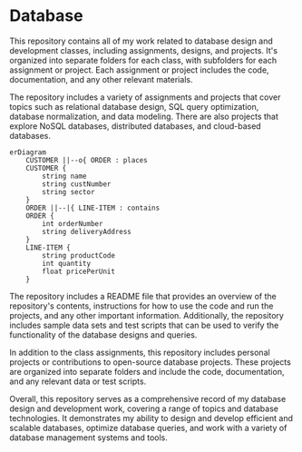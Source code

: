 # Database
This repository contains all of my work related to database design and development classes, including assignments, designs, and projects. It's organized into separate folders for each class, with subfolders for each assignment or project. Each assignment or project includes the code, documentation, and any other relevant materials.

The repository includes a variety of assignments and projects that cover topics such as relational database design, SQL query optimization, database normalization, and data modeling. There are also projects that explore NoSQL databases, distributed databases, and cloud-based databases.


```mermaid
erDiagram
    CUSTOMER ||--o{ ORDER : places
    CUSTOMER {
        string name
        string custNumber
        string sector
    }
    ORDER ||--|{ LINE-ITEM : contains
    ORDER {
        int orderNumber
        string deliveryAddress
    }
    LINE-ITEM {
        string productCode
        int quantity
        float pricePerUnit
    }

```


The repository includes a README file that provides an overview of the repository's contents, instructions for how to use the code and run the projects, and any other important information. Additionally, the repository includes sample data sets and test scripts that can be used to verify the functionality of the database designs and queries.

In addition to the class assignments, this repository includes personal projects or contributions to open-source database projects. These projects are organized into separate folders and include the code, documentation, and any relevant data or test scripts.

Overall, this repository serves as a comprehensive record of my database design and development work, covering a range of topics and database technologies. It demonstrates my ability to design and develop efficient and scalable databases, optimize database queries, and work with a variety of database management systems and tools.